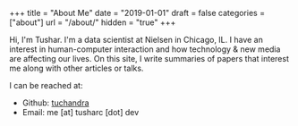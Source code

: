 +++
title = "About Me"
date = "2019-01-01"
draft = false
categories = ["about"]
url = "/about/"
hidden = "true"
+++

Hi, I'm Tushar. I'm a data scientist at Nielsen in Chicago, IL. I have an interest in human-computer interaction and how technology & new media are affecting our lives. On this site, I write summaries of papers that interest me along with other articles or talks.

I can be reached at:

 * Github: [tuchandra](https://github.com/tuchandra)
 * Email: me [at] tusharc [dot] dev

